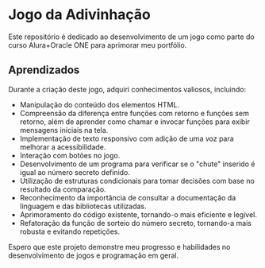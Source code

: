 # Jogo da Adivinhação

Este repositório é dedicado ao desenvolvimento de um jogo como parte do curso Alura+Oracle ONE para aprimorar meu portfólio.

## Aprendizados

Durante a criação deste jogo, adquiri conhecimentos valiosos, incluindo:

- Manipulação do conteúdo dos elementos HTML.
- Compreensão da diferença entre funções com retorno e funções sem retorno, além de aprender como chamar e invocar funções para exibir mensagens iniciais na tela.
- Implementação de texto responsivo com adição de uma voz para melhorar a acessibilidade.
- Interação com botões no jogo.
- Desenvolvimento de um programa para verificar se o "chute" inserido é igual ao número secreto definido.
- Utilização de estruturas condicionais para tomar decisões com base no resultado da comparação.
- Reconhecimento da importância de consultar a documentação da linguagem e das bibliotecas utilizadas.
- Aprimoramento do código existente, tornando-o mais eficiente e legível.
- Refatoração da função de sorteio do número secreto, tornando-a mais robusta e evitando repetições.

Espero que este projeto demonstre meu progresso e habilidades no desenvolvimento de jogos e programação em geral.
